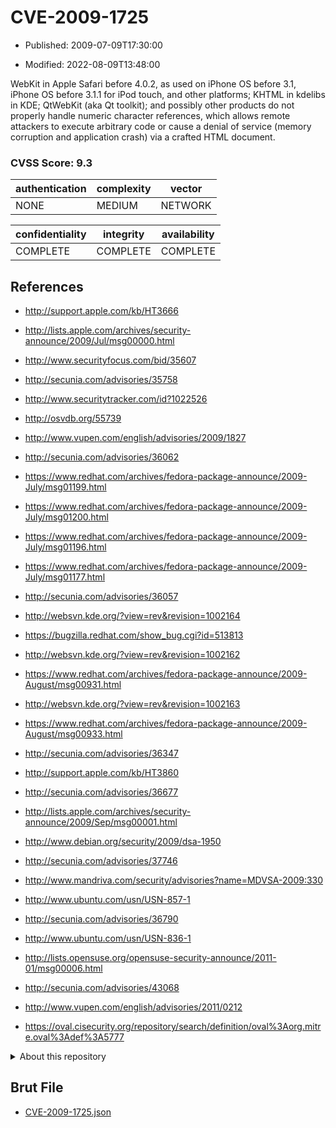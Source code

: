 # CVE-2009-1725

- Published: 2009-07-09T17:30:00

- Modified: 2022-08-09T13:48:00

WebKit in Apple Safari before 4.0.2, as used on iPhone OS before 3.1, iPhone OS before 3.1.1 for iPod touch, and other platforms; KHTML in kdelibs in KDE; QtWebKit (aka Qt toolkit); and possibly other products do not properly handle numeric character references, which allows remote attackers to execute arbitrary code or cause a denial of service (memory corruption and application crash) via a crafted HTML document.

### CVSS Score: **9.3**

| authentication | complexity | vector |
| --- | --- | --- |
| NONE | MEDIUM | NETWORK |

| confidentiality | integrity | availability |
| --- | --- | --- |
| COMPLETE | COMPLETE | COMPLETE |

## References

* http://support.apple.com/kb/HT3666

* http://lists.apple.com/archives/security-announce/2009/Jul/msg00000.html

* http://www.securityfocus.com/bid/35607

* http://secunia.com/advisories/35758

* http://www.securitytracker.com/id?1022526

* http://osvdb.org/55739

* http://www.vupen.com/english/advisories/2009/1827

* http://secunia.com/advisories/36062

* https://www.redhat.com/archives/fedora-package-announce/2009-July/msg01199.html

* https://www.redhat.com/archives/fedora-package-announce/2009-July/msg01200.html

* https://www.redhat.com/archives/fedora-package-announce/2009-July/msg01196.html

* https://www.redhat.com/archives/fedora-package-announce/2009-July/msg01177.html

* http://secunia.com/advisories/36057

* http://websvn.kde.org/?view=rev&revision=1002164

* https://bugzilla.redhat.com/show_bug.cgi?id=513813

* http://websvn.kde.org/?view=rev&revision=1002162

* https://www.redhat.com/archives/fedora-package-announce/2009-August/msg00931.html

* http://websvn.kde.org/?view=rev&revision=1002163

* https://www.redhat.com/archives/fedora-package-announce/2009-August/msg00933.html

* http://secunia.com/advisories/36347

* http://support.apple.com/kb/HT3860

* http://secunia.com/advisories/36677

* http://lists.apple.com/archives/security-announce/2009/Sep/msg00001.html

* http://www.debian.org/security/2009/dsa-1950

* http://secunia.com/advisories/37746

* http://www.mandriva.com/security/advisories?name=MDVSA-2009:330

* http://www.ubuntu.com/usn/USN-857-1

* http://secunia.com/advisories/36790

* http://www.ubuntu.com/usn/USN-836-1

* http://lists.opensuse.org/opensuse-security-announce/2011-01/msg00006.html

* http://secunia.com/advisories/43068

* http://www.vupen.com/english/advisories/2011/0212

* https://oval.cisecurity.org/repository/search/definition/oval%3Aorg.mitre.oval%3Adef%3A5777

<details>
<summary>About this repository</summary> 

  This repository is part of the project [Live Hack CVE](https://github.com/Live-Hack-CVE). Main website can be found [www.live-hack.org](https://www.live-hack.org) 
  
  Made by [Sn0wAlice](https://github.com/Sn0wAlice) for the people that care about security and need to have a feed of the latest CVEs. Hope you enjoy it, don't forget to star the repo and follow me on [Twitter](https://twitter.com/Sn0wAlice) and [Github](https://github.com/Sn0wAlice). And that is my [personnal website](https://www.alice-snow.me/)

  - [Home Page](https://github.com/Live-Hack-CVE)
  - [Framework](https://github.com/Live-Hack-CVE/cve-framework)
  - [CVE database](https://github.com/Live-Hack-CVE/full_database)
  - [Changelog](https://github.com/Live-Hack-CVE/Changelog)
</details>

## Brut File

* [CVE-2009-1725.json](https://raw.githubusercontent.com/Live-Hack-CVE/full_database/main/cves/2009/CVE-2009-1725.json)

